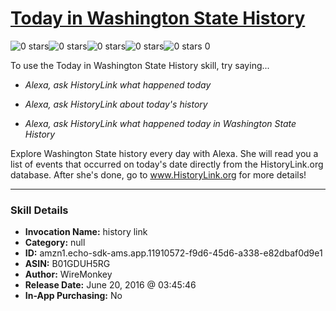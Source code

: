# [Today in Washington State History](http://alexa.amazon.com/#skills/amzn1.echo-sdk-ams.app.11910572-f9d6-45d6-a338-e82dbaf0d9e1)
![0 stars](../../images/ic_star_border_black_18dp_1x.png)![0 stars](../../images/ic_star_border_black_18dp_1x.png)![0 stars](../../images/ic_star_border_black_18dp_1x.png)![0 stars](../../images/ic_star_border_black_18dp_1x.png)![0 stars](../../images/ic_star_border_black_18dp_1x.png) 0

To use the Today in Washington State History skill, try saying...

* *Alexa, ask HistoryLink what happened today*

* *Alexa, ask HistoryLink about today's history*

* *Alexa, ask HistoryLink what happened today in Washington State History*

Explore Washington State history every day with Alexa.  She will read you a list of events that occurred on today's date directly from the HistoryLink.org database.  After she's done, go to www.HistoryLink.org for more details!

***

### Skill Details

* **Invocation Name:** history link
* **Category:** null
* **ID:** amzn1.echo-sdk-ams.app.11910572-f9d6-45d6-a338-e82dbaf0d9e1
* **ASIN:** B01GDUH5RG
* **Author:** WireMonkey
* **Release Date:** June 20, 2016 @ 03:45:46
* **In-App Purchasing:** No
